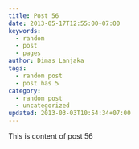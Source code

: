 ```yaml
---
title: Post 56
date: 2013-05-17T12:55:00+07:00
keywords:
  - random
  - post
  - pages
author: Dimas Lanjaka
tags:
  - random post
  - post has 5
category:
  - random post
  - uncategorized
updated: 2013-03-03T10:54:34+07:00
---
```

This is content of post 56